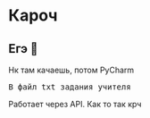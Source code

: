 <h1>Кароч</h1>
<h2>Егэ 🤩</h2>
<p>Нк там качаешь, потом PyCharm</p>
<pre class="ql-syntax" spellcheck="false">В файл txt задания учителя
</pre><p>Работает через API. Как то так крч</p>